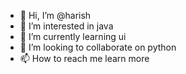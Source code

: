 - 👋 Hi, I’m @harish
- 👀 I’m interested in java
- 🌱 I’m currently learning ui 
- 💞️ I’m looking to collaborate on python
- 📫 How to reach me learn more

<!---
hariking510/hariking510 is a ✨ special ✨ repository because its `README.md` (this file) appears on your GitHub profile.
You can click the Preview link to take a look at your chans
--->
